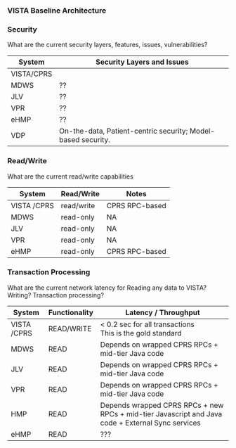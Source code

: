 ### VISTA Baseline Architecture


### Security
What are the current security layers, features, issues, vulnerabilities?

System | Security Layers and Issues
--- | ---
VISTA/CPRS | 
MDWS | ??
JLV | ??
VPR | ??
eHMP | ??
VDP | On-the-data, Patient-centric security; Model-based security.


### Read/Write
What are the current read/write capabilities 

System | Read/Write | Notes
---|---|---
VISTA /CPRS | read/write | CPRS RPC-based
MDWS | read-only | NA
JLV | read-only | NA
VPR | read-only | NA
eHMP | read-only | CPRS RPC-based



### Transaction Processing
What are the current network latency for Reading any data to VISTA? Writing? Transaction processing? 

System |  Functionality | Latency / Throughput
---|---|---
VISTA /CPRS | READ/WRITE |   < 0.2 sec for all transactions <br> This is the gold standard
MDWS | READ | Depends on wrapped CPRS RPCs + mid-tier Java code
JLV | READ|  Depends on wrapped CPRS RPCs + mid-tier Java code
VPR | READ|  Depends on wrapped CPRS RPCs + mid-tier Java code
HMP | READ |  Depends wrapped CPRS RPCs  + new RPCs +  mid-tier Javascript and Java code + External Sync services
eHMP | READ |  ???
